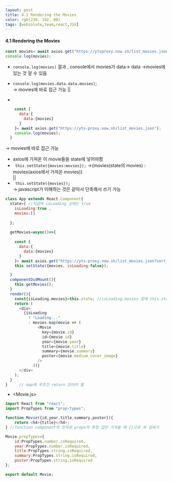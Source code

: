 ```yaml
---
layout: post
title: 4.1 Rendering the Movies
color: rgb(239, 192, 80)
tags: [websolute,team,react,JSX]
---
```


#### 4.1 Rendering the Movies

```javascript
const movies= await axios.get("https://ytsproxy.now.sh/list_movies.json");
console.log(movies);
```
-  `console.log(movies)` 결과 , console에서 movies가 data-> data ->movies에 있는 것 알 수 있음 

- `console.log(movies.data.data.movies)`;   
-> movies에 바로 접근 가능
                 ||
- 
```javascript
    const {
      data:{
        data:{movies}
      }
    }= await axios.get("https://yts-proxy.now.sh/list_movies.json");
    console.log(movies);
  }
```
-> movies에 바로 접근 가능

- axios에 가져온 이 movie들을 state에 넣어야함 
- ` this.setState({movies:movies});`
    ->{movies(state의 movies) : movies(axios에서 가져온 movies)}  
           ||  
- ` this.setState({movies});`     
-> javascript가 이해하는 것은 같아서 단축해서 쓰기 가능 

```javascript
class App extends React.Component{
  state={ //지금의 isLoading 상태는 true
    isLoading:true ,
    movies:[]
    
  };
  
  getMovies=async()=>{ 
    
    const {
      data:{
        data:{movies}
      }
    }= await axios.get("https://yts-proxy.now.sh/list_movies.json?sort_by=rating");
    this.setState({movies, isLoading:false});

  }
  componentDidMount(){ 
    this.getMovies();
  }
  render(){
    const{isLoading,movies}=this.state; //isLoading,movies 앞에 this.state 매번 붙일 필요 없어짐  
    return (
      <div>
        {isLoading
          ? "Loading..."
          : movies.map(movie => (
              <Movie
                key={movie.id}
                id={movie.id}
                year={movie.year}
                title={movie.title}
                summary={movie.summary}
                poster={movie.medium_cover_image}
              />
            ))}
      </div>
    );
  }
}     // map에 무조건 return 있어야 함 

```


- <Movie.js>
```javascript
import React from "react";
import PropTypes from "prop-types";

function Movie({id,year,title,summary,poster}){
    return <h4>{title}</h4>;
} //function component의 인자로 props의 특정 값만 가져올 때 {}으로 꼭 감싸기 

Movie.propTypes={
    id:PropTypes.number.isRequired,
    year:PropTypes.number.isRequired,
    title:PropTypes.string.isRequired,
    summary:PropTypes.string.isRequired,
    poster:PropTypes.string.isRequired
};

export default Movie;

```